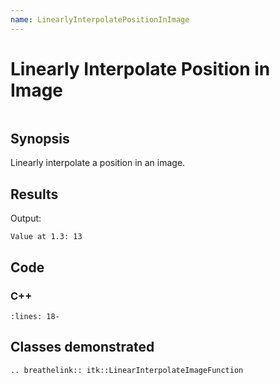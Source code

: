 ```yaml
---
name: LinearlyInterpolatePositionInImage
---
```


# Linearly Interpolate Position in Image

```{index} single: LinearInterpolateImageFunction pair: interpolate; position
```

## Synopsis

Linearly interpolate a position in an image.

## Results

Output:

```
Value at 1.3: 13
```

## Code

### C++

```{literalinclude} Code.cxx
:lines: 18-
```

## Classes demonstrated

```{eval-rst}
.. breathelink:: itk::LinearInterpolateImageFunction
```
